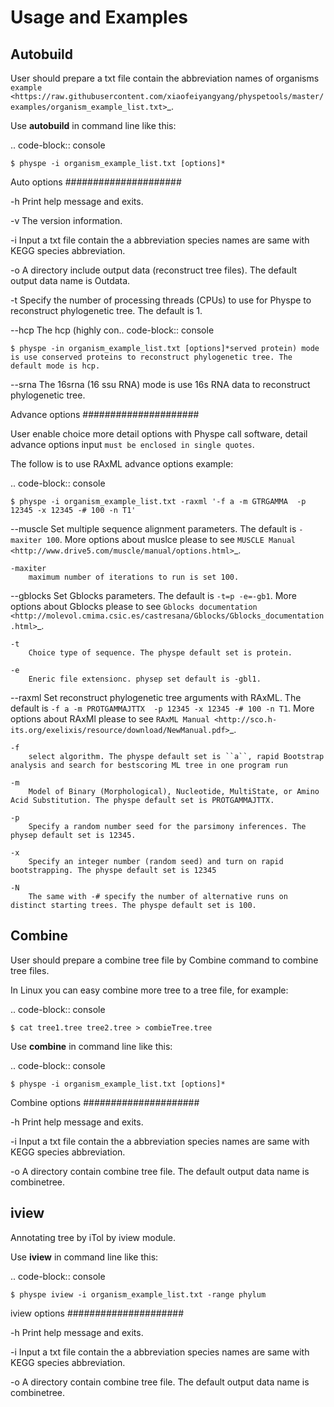 Usage and Examples
==================



Autobuild
----------

User should prepare a txt file contain the abbreviation names of organisms `example <https://raw.githubusercontent.com/xiaofeiyangyang/physpetools/master/examples/organism_example_list.txt>`_.

Use **autobuild** in command line like this:

.. code-block:: console

    $ physpe -i organism_example_list.txt [options]*


Auto options
#####################

-h
    Print help message and exits.

-v
    The version information.

-i
    Input a txt file contain the a abbreviation species names are same with KEGG species abbreviation.

-o
    A directory include output data (reconstruct tree files). The default output data name is Outdata.

-t
    Specify the number of processing threads (CPUs) to use for Physpe to reconstruct phylogenetic tree. The default is 1.

--hcp
    The hcp (highly con.. code-block:: console

    $ physpe -in organism_example_list.txt [options]*served protein) mode is use conserved proteins to reconstruct phylogenetic tree. The default mode is hcp.

--srna
    The 16srna (16 ssu RNA) mode is use 16s RNA data to reconstruct phylogenetic tree.



Advance options
#####################

User enable choice more detail options with Physpe call software, detail advance options input
``must be enclosed in single quotes``.

The follow is to use RAxML advance options example:

.. code-block:: console

    $ physpe -i organism_example_list.txt -raxml '-f a -m GTRGAMMA  -p 12345 -x 12345 -# 100 -n T1'

--muscle
    Set multiple sequence alignment parameters. The default is ``-maxiter 100``. More options about muslce please to see
    `MUSCLE Manual <http://www.drive5.com/muscle/manual/options.html>`_.

    -maxiter
        maximum number of iterations to run is set 100.

--gblocks
    Set Gblocks parameters. The default is ``-t=p -e=-gb1``.
    More options about Gblocks please to see
    `Gblocks documentation <http://molevol.cmima.csic.es/castresana/Gblocks/Gblocks_documentation.html>`_.

    -t
        Choice type of sequence. The physpe default set is protein.

    -e
        Eneric file extensionc. physep set default is -gbl1.

--raxml
    Set reconstruct phylogenetic tree arguments with RAxML. The default is ``-f a -m PROTGAMMAJTTX  -p 12345 -x 12345 -# 100 -n T1``.
    More options about RAxMl please to see `RAxML Manual <http://sco.h-its.org/exelixis/resource/download/NewManual.pdf>`_.

    -f
        select algorithm. The physpe default set is ``a``, rapid Bootstrap analysis and search for best­scoring ML tree in one program run

    -m
        Model of Binary (Morphological), Nucleotide, Multi­State, or Amino Acid Substitution. The physpe default set is PROTGAMMAJTTX.

    -p
        Specify a random number seed for the parsimony inferences. The physep default set is 12345.

    -x
        Specify an integer number (random seed) and turn on rapid bootstrapping. The physpe default set is 12345

    -N
        The same with -# specify the number of alternative runs on distinct starting trees. The physpe default set is 100.


Combine
----------------

User should prepare a combine tree file by Combine command to combine tree files.


In Linux you can easy combine more tree to a tree file, for example:

.. code-block:: console

    $ cat tree1.tree tree2.tree > combieTree.tree


Use **combine** in command line like this:

.. code-block:: console

    $ physpe -i organism_example_list.txt [options]*


Combine options
#####################

-h
    Print help message and exits.

-i
    Input a txt file contain the a abbreviation species names are same with KEGG species abbreviation.

-o
    A directory contain combine tree file. The default output data name is combinetree.

iview
----------------

Annotating tree by iTol by iview module.


Use **iview** in command line like this:

.. code-block:: console

    $ physpe iview -i organism_example_list.txt -range phylum


iview options
#####################


-h
    Print help message and exits.

-i
    Input a txt file contain the a abbreviation species names are same with KEGG species abbreviation.

-o
    A directory contain combine tree file. The default output data name is combinetree.

